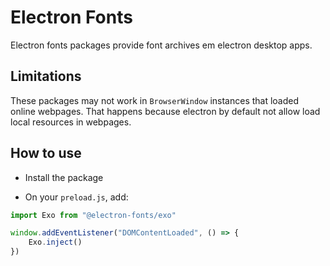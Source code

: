 # Electron Fonts

Electron fonts packages provide font archives em electron desktop apps.

## Limitations

These packages may not work in `BrowserWindow` instances that loaded online webpages. That happens because electron by default not allow load local resources in webpages.

## How to use

* Install the package

* On your `preload.js`, add:

```ts
import Exo from "@electron-fonts/exo"

window.addEventListener("DOMContentLoaded", () => {
    Exo.inject()
})
```